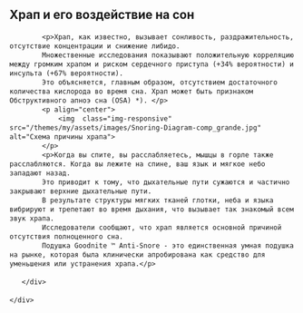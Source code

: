 <!--t Храп и его воздействие на сон t-->
<!--d Причины храпа. Риски, связанные с храпом во сне. Умная подушка Goodnite Anti-Snore как средство для уменьшения или устранения храпа d-->

 <section id="page-content">
	<div class="container">
      <div class="heading wow fadeInUp" data-wow-duration="1000ms" data-wow-delay="300ms">
        <div class="row">
          <div class="text-center col-sm-8 col-sm-offset-2">
				<h1>Храп и его воздействие на сон</h1>
          </div>
        </div> 
      </div>
      <div class="row">

	
	
			<p>Храп, как известно, вызывает сонливость, раздражительность, отсутствие концентрации и снижение либидо. 
			Множественные исследования показывают положительную корреляцию между громким храпом и риском сердечного приступа (+34% вероятности) и инсульта (+67% вероятности). 
			Это объясняется, главным образом, отсутствием достаточного количества кислорода во время сна. Храп может быть признаком Обструктивного апноэ сна (OSA) *). </p>
			<p align="center">
				<img  class="img-responsive" src="/themes/my/assets/images/Snoring-Diagram-comp_grande.jpg" alt="Схема причины храпа">
			</p>
			<p>Когда вы спите, вы расслабляетесь, мышцы в горле также расслабляются. Когда вы лежите на спине, ваш язык и мягкое небо западают назад. 
			Это приводит к тому, что дыхательные пути сужаются и частично закрывают верхние дыхательные пути. 
			В результате структуры мягких тканей глотки, неба и языка вибрируют и трепетают во время дыхания, что вызывает так знакомый всем звук храпа. 
			Исследователи сообщают, что храп является основной причиной отсутствия полноценного сна. 
			Подушка Goodnite ™ Anti-Snore - это единственная умная подушка на рынке, которая была клинически апробирована как средство для уменьшения или устранения храпа.</p>

       </div>

	</div>
  </section><!--/#page-content-->
